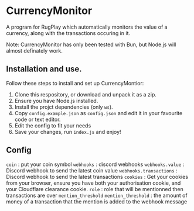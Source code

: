 # CurrencyMonitor
A program for RugPlay which automatically monitors the value of a currency, along with the transactions occuring in it.

Note: CurrencyMonitor has only been tested with Bun, but Node.js will almost definately work.

## Installation and use.
Follow these steps to install and set up CurrencyMontior:
1. Clone this respository, or download and unpack it as a zip.
2. Ensure you have Node.js installed.
3. Install the projct dependencies (only `ws`).
4. Copy `config.example.json` as `config.json` and edit it in your favourite code or text editor.
5. Edit the config to fit your needs
6. Save your changes, run `index.js` and enjoy!

## Config

`coin` : put your coin symbol
`webhooks` : discord webhooks
`webhooks.value` : Discord webhook to send the latest coin value
`webhooks.transactions` : Discord webhook to send the latest transactions
`cookies` : Get your cookies from your browser, ensure you have both your authorisation cookie, and your Cloudflare clearance cookie.
`role` : role that will be mentionned then transactions are over `mention_threshold`
`mention_threshold` : the amount of money of a transaction that the mention is added to the webhook message
